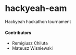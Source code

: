 # hackyeah-eam
Hackyeah hackathon tournament

#### Contributors

- Remigiusz Chiluta
- Mateusz Wisniewski
